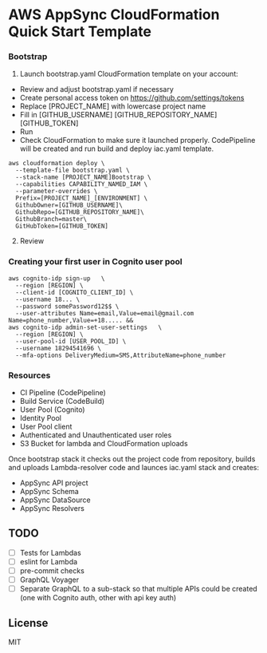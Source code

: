 # AWS AppSync CloudFormation Quick Start Template

### Bootstrap
1) Launch bootstrap.yaml CloudFormation template on your account:

- Review and adjust bootstrap.yaml if necessary
- Create personal access token on https://github.com/settings/tokens 
- Replace [PROJECT_NAME] with lowercase project name
- Fill in [GITHUB_USERNAME] [GITHUB_REPOSITORY_NAME] [GITHUB_TOKEN]
- Run
- Check CloudFormation to make sure it launched properly. CodePipeline will be created and run build and deploy iac.yaml template.

```
aws cloudformation deploy \
  --template-file bootstrap.yaml \
  --stack-name [PROJECT_NAME]Bootstrap \
  --capabilities CAPABILITY_NAMED_IAM \
  --parameter-overrides \
  Prefix=[PROJECT_NAME]_[ENVIRONMENT] \
  GithubOwner=[GITHUB_USERNAME]\
  GithubRepo=[GITHUB_REPOSITORY_NAME]\
  GithubBranch=master\
  GitHubToken=[GITHUB_TOKEN]
```

2) Review 

### Creating your first user in Cognito user pool

```
aws cognito-idp sign-up   \
  --region [REGION] \
  --client-id [COGNITO_CLIENT_ID] \
  --username 18... \
  --password somePassword12$$ \
  --user-attributes Name=email,Value=email@gmail.com Name=phone_number,Value=+18..... &&
aws cognito-idp admin-set-user-settings   \
  --region [REGION] \
  --user-pool-id [USER_POOL_ID] \
  --username 18294541696 \
  --mfa-options DeliveryMedium=SMS,AttributeName=phone_number
```

### Resources

- CI Pipeline (CodePipeline)
- Build Service (CodeBuild)
- User Pool (Cognito)
- Identity Pool
- User Pool client
- Authenticated and Unauthenticated user roles
- S3 Bucket for lambda and CloudFormation uploads

Once bootstrap stack it checks out the project code from repository, builds and uploads Lambda-resolver code and launces iac.yaml stack and creates:

- AppSync API project
- AppSync Schema
- AppSync DataSource
- AppSync Resolvers


## TODO

- [ ] Tests for Lambdas
- [ ] eslint for Lambda
- [ ] pre-commit checks
- [ ] GraphQL Voyager
- [ ] Separate GraphQL to a sub-stack so that multiple APIs could be created (one with Cognito auth, other with api key auth)

## License

MIT
